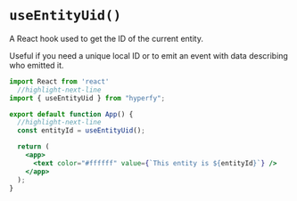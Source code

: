 # `useEntityUid()`

A React hook used to get the ID of the current entity.

Useful if you need a unique local ID or to emit an event with data describing who emitted it.

```jsx
import React from 'react'
  //highlight-next-line
import { useEntityUid } from "hyperfy";

export default function App() {
  //highlight-next-line
  const entityId = useEntityUid();

  return (
    <app>
      <text color="#ffffff" value={`This entity is ${entityId}`} />
    </app>
  );
}
```
